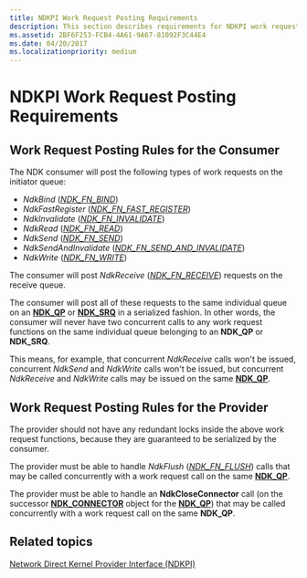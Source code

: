 ```yaml
---
title: NDKPI Work Request Posting Requirements
description: This section describes requirements for NDKPI work request posting
ms.assetid: 2BF6F253-FCB4-4A61-9A67-81092F3C44E4
ms.date: 04/20/2017
ms.localizationpriority: medium
---
```


# NDKPI Work Request Posting Requirements


## Work Request Posting Rules for the Consumer


The NDK consumer will post the following types of work requests on the initiator queue:

-   *NdkBind* ([*NDK\_FN\_BIND*](https://msdn.microsoft.com/library/windows/hardware/hh439859))
-   *NdkFastRegister* ([*NDK\_FN\_FAST\_REGISTER*](https://msdn.microsoft.com/library/windows/hardware/hh439887))
-   *NdkInvalidate* ([*NDK\_FN\_INVALIDATE*](https://msdn.microsoft.com/library/windows/hardware/hh439901))
-   *NdkRead* ([*NDK\_FN\_READ*](https://msdn.microsoft.com/library/windows/hardware/hh439906))
-   *NdkSend* ([*NDK\_FN\_SEND*](https://msdn.microsoft.com/library/windows/hardware/hh439914))
-   *NdkSendAndInvalidate* ([*NDK\_FN\_SEND\_AND\_INVALIDATE*](https://msdn.microsoft.com/library/windows/hardware/dn265507))
-   *NdkWrite* ([*NDK\_FN\_WRITE*](https://msdn.microsoft.com/library/windows/hardware/hh439917))

The consumer will post *NdkReceive* ([*NDK\_FN\_RECEIVE*](https://msdn.microsoft.com/library/windows/hardware/hh439907)) requests on the receive queue.

The consumer will post all of these requests to the same individual queue on an [**NDK\_QP**](https://msdn.microsoft.com/library/windows/hardware/hh439933) or [**NDK\_SRQ**](https://msdn.microsoft.com/library/windows/hardware/hh439939) in a serialized fashion. In other words, the consumer will never have two concurrent calls to any work request functions on the same individual queue belonging to an **NDK\_QP** or **NDK\_SRQ**.

This means, for example, that concurrent *NdkReceive* calls won't be issued, concurrent *NdkSend* and *NdkWrite* calls won't be issued, but concurrent *NdkReceive* and *NdkWrite* calls may be issued on the same [**NDK\_QP**](https://msdn.microsoft.com/library/windows/hardware/hh439933).

## Work Request Posting Rules for the Provider


The provider should not have any redundant locks inside the above work request functions, because they are guaranteed to be serialized by the consumer.

The provider must be able to handle *NdkFlush* ([*NDK\_FN\_FLUSH*](https://msdn.microsoft.com/library/windows/hardware/hh439889)) calls that may be called concurrently with a work request call on the same [**NDK\_QP**](https://msdn.microsoft.com/library/windows/hardware/hh439933).

The provider must be able to handle an **NdkCloseConnector** call (on the successor [**NDK\_CONNECTOR**](https://msdn.microsoft.com/library/windows/hardware/hh439852) object for the [**NDK\_QP**](https://msdn.microsoft.com/library/windows/hardware/hh439933)) that may be called concurrently with a work request call on the same **NDK\_QP**.

## Related topics


[Network Direct Kernel Provider Interface (NDKPI)](network-direct-kernel-programming-interface--ndkpi-.md)

 

 






